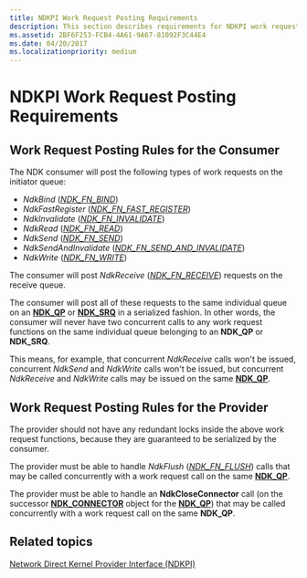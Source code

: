 ```yaml
---
title: NDKPI Work Request Posting Requirements
description: This section describes requirements for NDKPI work request posting
ms.assetid: 2BF6F253-FCB4-4A61-9A67-81092F3C44E4
ms.date: 04/20/2017
ms.localizationpriority: medium
---
```


# NDKPI Work Request Posting Requirements


## Work Request Posting Rules for the Consumer


The NDK consumer will post the following types of work requests on the initiator queue:

-   *NdkBind* ([*NDK\_FN\_BIND*](https://msdn.microsoft.com/library/windows/hardware/hh439859))
-   *NdkFastRegister* ([*NDK\_FN\_FAST\_REGISTER*](https://msdn.microsoft.com/library/windows/hardware/hh439887))
-   *NdkInvalidate* ([*NDK\_FN\_INVALIDATE*](https://msdn.microsoft.com/library/windows/hardware/hh439901))
-   *NdkRead* ([*NDK\_FN\_READ*](https://msdn.microsoft.com/library/windows/hardware/hh439906))
-   *NdkSend* ([*NDK\_FN\_SEND*](https://msdn.microsoft.com/library/windows/hardware/hh439914))
-   *NdkSendAndInvalidate* ([*NDK\_FN\_SEND\_AND\_INVALIDATE*](https://msdn.microsoft.com/library/windows/hardware/dn265507))
-   *NdkWrite* ([*NDK\_FN\_WRITE*](https://msdn.microsoft.com/library/windows/hardware/hh439917))

The consumer will post *NdkReceive* ([*NDK\_FN\_RECEIVE*](https://msdn.microsoft.com/library/windows/hardware/hh439907)) requests on the receive queue.

The consumer will post all of these requests to the same individual queue on an [**NDK\_QP**](https://msdn.microsoft.com/library/windows/hardware/hh439933) or [**NDK\_SRQ**](https://msdn.microsoft.com/library/windows/hardware/hh439939) in a serialized fashion. In other words, the consumer will never have two concurrent calls to any work request functions on the same individual queue belonging to an **NDK\_QP** or **NDK\_SRQ**.

This means, for example, that concurrent *NdkReceive* calls won't be issued, concurrent *NdkSend* and *NdkWrite* calls won't be issued, but concurrent *NdkReceive* and *NdkWrite* calls may be issued on the same [**NDK\_QP**](https://msdn.microsoft.com/library/windows/hardware/hh439933).

## Work Request Posting Rules for the Provider


The provider should not have any redundant locks inside the above work request functions, because they are guaranteed to be serialized by the consumer.

The provider must be able to handle *NdkFlush* ([*NDK\_FN\_FLUSH*](https://msdn.microsoft.com/library/windows/hardware/hh439889)) calls that may be called concurrently with a work request call on the same [**NDK\_QP**](https://msdn.microsoft.com/library/windows/hardware/hh439933).

The provider must be able to handle an **NdkCloseConnector** call (on the successor [**NDK\_CONNECTOR**](https://msdn.microsoft.com/library/windows/hardware/hh439852) object for the [**NDK\_QP**](https://msdn.microsoft.com/library/windows/hardware/hh439933)) that may be called concurrently with a work request call on the same **NDK\_QP**.

## Related topics


[Network Direct Kernel Provider Interface (NDKPI)](network-direct-kernel-programming-interface--ndkpi-.md)

 

 






